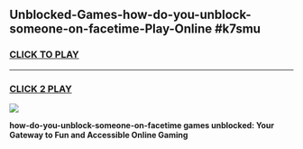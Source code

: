 
## Unblocked-Games-how-do-you-unblock-someone-on-facetime-Play-Online #k7smu
<h3>
<a href="https://news.freeplayer.one?title=how-do-you-unblock-someone-on-facetime&ref=3">CLICK TO PLAY</a></h3>
<hr>

<h3>
<a href="https://news.freeplayer.one?title=how-do-you-unblock-someone-on-facetime&ref=3">CLICK 2 PLAY</a>
  
</h3>

<a href="https://news.freeplayer.one?title=how-do-you-unblock-someone-on-facetime&ref=3"><img src="https://clearcache.store/games.png"></a>


**how-do-you-unblock-someone-on-facetime games unblocked: Your Gateway to Fun and Accessible Online Gaming**

